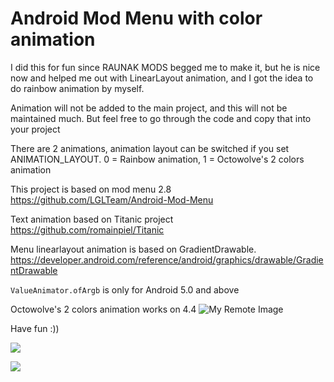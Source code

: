 # Android Mod Menu with color animation
I did this for fun since RAUNAK MODS begged me to make it, but he is nice now and helped me out with LinearLayout animation, and I got the idea to do rainbow animation by myself.

Animation will not be added to the main project, and this will not be maintained much. But feel free to go through the code and copy that into your project

There are 2 animations, animation layout can be switched if you set ANIMATION_LAYOUT. 0 = Rainbow animation, 1 = Octowolve's 2 colors animation

This project is based on mod menu 2.8 https://github.com/LGLTeam/Android-Mod-Menu

Text animation based on Titanic project https://github.com/romainpiel/Titanic

Menu linearlayout animation is based on GradientDrawable. https://developer.android.com/reference/android/graphics/drawable/GradientDrawable

`ValueAnimator.ofArgb` is only for Android 5.0 and above

Octowolve's 2 colors animation works on 4.4 ![My Remote Image](https://ibb.co/1n975K8)

Have fun :))

![](demo.gif)

![](demo2.gif)
